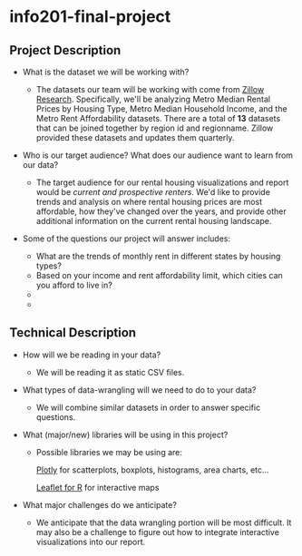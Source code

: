 # info201-final-project
## Project Description
- What is the dataset we will be working with?

  + The datasets our team will be working with come from [Zillow Research](https://www.zillow.com/research/data/). Specifically, we'll be analyzing Metro Median Rental Prices by Housing Type, Metro Median Household Income, and the Metro Rent Affordability datasets. There are a total of **13** datasets that can be joined together by region id and regionname. Zillow provided these datasets and updates them quarterly.  

- Who is our target audience? What does our audience want to learn from our data? 

  + The target audience for our rental housing visualizations and report would be *current and prospective renters*. We'd like to provide trends and analysis on where rental housing prices are most affordable, how they've changed over the years, and provide other additional information on the current rental housing landscape. 
  
- Some of the questions our project will answer includes:

    + What are the trends of monthly rent in different states by housing types?
    + Based on your income and rent affordability limit, which cities can you afford to live in?
    +
    +
  
## Technical Description
- How will we be reading in your data?

  + We will be reading it as static CSV files.

- What types of data-wrangling will we need to do to your data?

  + We will combine similar datasets in order to answer specific questions.
  
- What (major/new) libraries will be using in this project?

  + Possible libraries we may be using are:
  
     [Plotly](https://plot.ly/ggplot2/) for scatterplots, boxplots, histograms, area charts, etc...
     
     [Leaflet for R](https://rstudio.github.io/leaflet/) for interactive maps

- What major challenges do we anticipate?

  + We anticipate that the data wrangling portion will be most difficult. It may also be a challenge to figure out how to integrate interactive visualizations into our report. 
